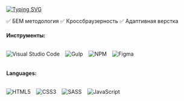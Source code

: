 [![Typing SVG](https://readme-typing-svg.herokuapp.com?color=%2336BCF7&lines=International+Legal+Center)](https://git.io/typing-svg)

:white_check_mark: БЕМ методология
:white_check_mark: Кроссбраузерность
:white_check_mark: Адаптивная верстка

#### Инструменты:
<div style="display: flex; align-items: center; gap: 15px; flex-wrap: wrap;">

![Visual Studio Code](https://img.shields.io/badge/Visual%20Studio%20Code-0078d7.svg?style=for-the-badge&logo=visual-studio-code&logoColor=white)

![Gulp](https://img.shields.io/badge/GULP-%23CF4647.svg?style=for-the-badge&logo=gulp&logoColor=white) 

![NPM](https://img.shields.io/badge/NPM-%23CB3837.svg?style=for-the-badge&logo=npm&logoColor=white)

![Figma](https://img.shields.io/badge/figma-%23F24E1E.svg?style=for-the-badge&logo=figma&logoColor=white)

</div>

#### Languages:
<div style="display: flex; align-items: center; gap: 15px; flex-wrap: wrap;">

![HTML5](https://img.shields.io/badge/html5-%23E34F26.svg?style=for-the-badge&logo=html5&logoColor=white)

![CSS3](https://img.shields.io/badge/css3-%231572B6.svg?style=for-the-badge&logo=css3&logoColor=white)

![SASS](https://img.shields.io/badge/SASS-hotpink.svg?style=for-the-badge&logo=SASS&logoColor=white)

![JavaScript](https://img.shields.io/badge/javascript-%23323330.svg?style=for-the-badge&logo=javascript&logoColor=%23F7DF1E)

</div>